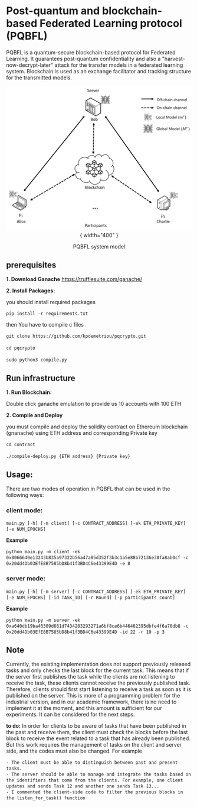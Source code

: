 
#  Post-quantum and blockchain-based Federated Learning protocol (PQBFL)
 PQBFL is a quantum-secure blockchain-based protocol for Federated Learning. It guarantees post-quantum confidentiality and also a "harvest-now-decrypt-later" attack for the transfer models in a federated learning system. Blockchain is used as an exchange facilitator and tracking structure for the transmitted models.  

<center>

![system_model.png](./system_model.png){ width="400" }
<figcaption>PQBFL system model</figcaption>

</center>

## prerequisites

**1. Download  Ganache** https://trufflesuite.com/ganache/

<!--
**2. you have to install IPFS CLI (kubo) from here:** https://docs.ipfs.tech/how-to/kubo-basic-cli/#install-kubo

**2. Enable "Libp2pStreamMounting" in IPFS:**
In CLI:
```
ipfs config --json Experimental.Libp2pStreamMounting true
```
-->


**2. Install Packages:**

you should install required packages

```
pip install -r requirements.txt
```

then You have to compile c files

```
git clone https://github.com/kpdemetriou/pqcrypto.git

cd pqcrypto

sudo python3 compile.py
```


## Run infrastructure
<!--
**1. Run IPFS cli:**

```
ipfs daemon
```
-->
**1. Run Blockchain:** 

Double click ganache emulation to provide us 10 accounts with 100 ETH

**2. Compile and Deploy**

you must compile and deploy the solidity contract on Ethereum blockchain (gnanache) using ETH address and corresponding Private key

```
cd contract

./compile-deploy.py {ETH address} {Private key}
```

## Usage:

There are two modes of operation in PQBFL that can be used in the following ways:

### client mode:

```
main.py [-h] [-m client] [-c CONTRACT_ADDRESS] [-ek ETH_PRIVATE_KEY] [-e NUM_EPOCHS]
```

**Example**
```
python main.py -m client -ek 0x8066640e13243b835a97322b56a47a85d352f3b3c1a5e88b72136e38fa8ab0cf -c 0x20dd4Db03EfE8B7585bD8b41f3BD4C6e43399E4D -e 8
```

### server mode:
```
main.py [-h] [-m server] [-c CONTRACT_ADDRESS] [-ek ETH_PRIVATE_KEY] [-e NUM_EPOCHS] [-id TASK_ID] [-r Round] [-p participants count]
```

**Example**
```
python main.py -m server -ek 0xa640db19ba46309d661d7434203293271a6bf8ce6b446462395dbfe4f6a70db8 -c 0x20dd4Db03EfE8B7585bD8b41f3BD4C6e43399E4D -id 22 -r 10 -p 3
```

## Note
Currently, the existing implementation does not support previously released tasks and only checks the last block for the current task. This means that if the server first publishes the task while the clients are not listening to receive the task, these clients cannot receive the previously published task. Therefore, clients should first start listening to receive a task as soon as it is published on the server. This is more of a programming problem for the industrial version, and in our academic framework, there is no need to implement it at the moment, and this amount is sufficient for our experiments. It can be considered for the next steps.


**to do:**
In order for clients to be aware of tasks that have been published in the past and receive them, the client must check the blocks before the last block to receive the event related to a task that has already been published. But this work requires the management of tasks on the client and server side, and the codes must also be changed. For example

    - The client must be able to distinguish between past and present tasks.
    - The server should be able to manage and integrate the tasks based on the identifiers that come from the clients. For example, one client updates and sends Task 12 and another one sends Task 13...
    - I commented the client-side code to filter the previous blocks in the listen_for_task() function

